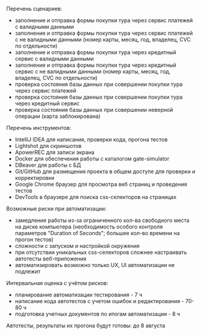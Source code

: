 Перечень сценариев:
- заполнение и отправка  формы покупки тура через сервис платежей с валидными данными
- заполнение и отправка  формы покупки тура через сервис платежей с не валидными данными (номер карты, месяц, год, владелец, CVC по отдельности)
- заполнение и отправка формы покупки тура через кредитный сервис с валидными данными
- заполнение и отправка формы покупки тура через кредитный сервис с не валидными данными (номер карты, месяц, год, владелец, CVC по отдельности)
- проверка состояния базы данных при совершении покупки тура через сервис платежей
- проверка состояния базы данных при совершении покупки тура через кредитный сервис
- проверка состояния базы данных при совершении неверной операции (карта заблокирована)

Перечень инструментов:
- IntelliJ IDEA для написания, проверки кода, прогона тестов
- Lightshot для скриншотов
- ApowerREC для записи экрана
- Docker для обеспечения работы с каталогом gate-simulator
- DBeaver для работы с БД
- Git/GitHub для размещения проекта в общем доступе для проверки и корректировки
- Google Chrome браузер для просмотра веб страниц и проведения тестов
- DevTools в браузере для поиска css-селекторов на страницах

Возможные риски при автоматизации:
- замедление работы из-за ограниченного кол-ва свободного места на диске компьютера (необходимость особого контроля параметров "Duration of Seconds"; большее кол-во времени на прогон тестов)
- сложности с запуском и настройкой окружения
- при отсутствии уникальных css-селекторов сложнее настраивать автотесты веб-приложения
- автоматизировать возможно только UX, UI автоматизации не подлежит

Интервальная оценка с учётом рисков:
- планирование автоматизации тестирования - 7 ч
- написание кода автотестов с учетом ошибок и редактирования - 70-80 ч
- подготовка учетных документов по итогам автоматизации - 8 ч

Автотесты, результаты их прогона будут готовы: до 8 августа
